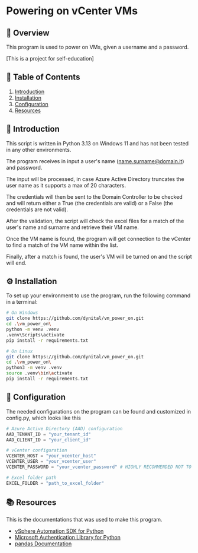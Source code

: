 # Powering on vCenter VMs

## 📌 Overview
This program is used to power on VMs, given a username and a password.

[This is a project for self-education]

## 📖 Table of Contents
1. [Introduction](#introduction)
2. [Installation](#installation)
3. [Configuration](#configuration)
4. [Resources](#resources)

## 📝 Introduction
This script is written in Python 3.13 on Windows 11 and has not been tested in any other environments.

The program receives in input a user's name (name.surname@domain.it) and password.

The input will be processed, in case Azure Active Directory truncates the user name as it supports a max of 20 characters.

The credentials will then be sent to the Domain Controller to be checked and will return either a True (the credentials are valid) or a False (the credentials are not valid).

After the validation, the script will check the excel files for a match of the user's name and surname and retrieve their VM name.

Once the VM name is found, the program will get connection to the vCenter to find a match of the VM name within the list.

Finally, after a match is found, the user's VM will be turned on and the script will end.

## ⚙️ Installation
To set up your environment to use the program, run the following command in a terminal:

```sh
# On Windows
git clone https://github.com/dynital/vm_power_on.git
cd .\vm_power_on\
python -m venv .venv
.venv\Scripts\activate
pip install -r requirements.txt
```

```sh
# On Linux
git clone https://github.com/dynital/vm_power_on.git
cd .\vm_power_on\
python3 -m venv .venv
source .venv\bin\activate
pip install -r requirements.txt
```

## 🔧 Configuration
The needed configurations on the program can be found and customized in config.py, which looks like this

```py
# Azure Active Directory (AAD) configuration
AAD_TENANT_ID = "your_tenant_id"
AAD_CLIENT_ID = "your_client_id"

# vCenter configuration
VCENTER_HOST = "your_vcenter_host"
VCENTER_USER = "your_vcenter_user"
VCENTER_PASSWORD = "your_vcenter_password" # HIGHLY RECOMMENDED NOT TO USE

# Excel folder path
EXCEL_FOLDER = "path_to_excel_folder"
```

## 📚 Resources
This is the documentations that was used to make this program.

- [vSphere Automation SDK for Python](https://vmware.github.io/vsphere-automation-sdk-python/vsphere/8.0.3.0/)
- [Microsoft Authentication Library for Python](https://msal-python.readthedocs.io/en/latest/)
- [pandas Documentation](https://pandas.pydata.org/docs/)
